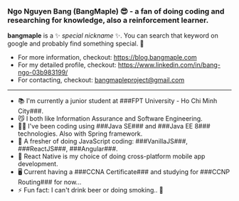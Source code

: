 ### Ngo Nguyen Bang (BangMaple) 😎 - a fan of doing coding and researching for knowledge, also a reinforcement learner.

**bangmaple** is a ✨ _special nickname_ ✨. You can search that keyword on google and probably find something special. 🤘
- For more information, checkout: https://blog.bangmaple.com
- For my detailed profile, checkout: https://www.linkedin.com/in/bang-ngo-03b983199/
- For contacting, checkout: bangmapleproject@gmail.com

--------

- 📚 I'm currently a junior student at ###FPT University - Ho Chi Minh City###.
- 😼 I both like Information Assurance and Software Engineering.
- 👨‍💻 I've been coding using ###Java SE### and ###Java EE 8### technologies. Also with Spring framework.
- 🤔 A fresher of doing JavaScript coding: ###VanillaJS###, ###ReactJS###, ###Angular###.
- 📱 React Native is my choice of doing cross-platform mobile app development.
- 🖥 Current having a ###CCNA Certificate### and studying for ###CCNP Routing### for now...
- ⚡ Fun fact: I can't drink beer or doing smoking.. 💨
